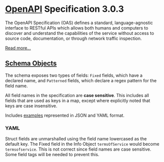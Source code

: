 # [OpenAPI](https://www.openapis.org/) Specification 3.0.3
The OpenAPI Specification (OAS) defines a standard, language-agnostic interface to RESTful 
APIs which allows both humans and computers to discover and understand the capabilities of 
the service without access to source code, documentation, or through network traffic 
inspection. 

[Read more...](https://github.com/OAI/OpenAPI-Specification/blob/3.0.3/versions/3.0.3.md#specification)

## [Schema Objects](/objects)
The schema exposes two types of fields: `Fixed` fields, which have a declared name, and 
`Patterned` fields, which declare a regex pattern for the field name.

All field names in the specification are **case sensitive**. This includes all fields that are 
used as keys in a map, except where explicitly noted that keys are case insensitive.

Includes [examples](/objects/testdata) represented  in JSON and YAML format.

### YAML
Struct fields are unmarshalled using the field name lowercased as the default key.
The Fixed field in the Info Object `termsOfService` would become `termsofservice`.
This is not correct since field names are case sensitive.
Some field tags will be needed to prevent this.
